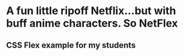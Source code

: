 # A fun little ripoff Netflix...but with buff anime characters. So NetFlex

## CSS Flex example for my students